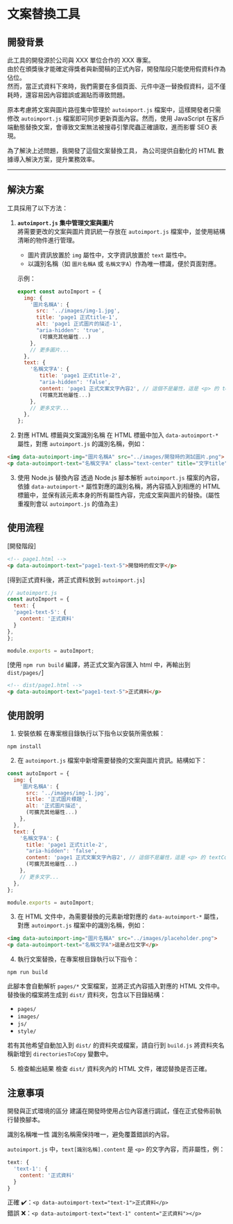 # 文案替換工具

## 開發背景

此工具的開發源於公司與 XXX 單位合作的 XXX 專案。  
由於在頒獎後才能確定得獎者與新聞稿的正式內容，開發階段只能使用假資料作為佔位。  
然而，當正式資料下來時，我們需要在多個頁面、元件中逐一替換假資料，這不僅耗時，還容易因內容錯誤或漏貼而導致問題。

原本考慮將文案與圖片路徑集中管理於 `autoimport.js` 檔案中，這樣開發者只需修改 `autoimport.js` 檔案即可同步更新頁面內容。然而，使用 JavaScript 在客戶端動態替換文案，會導致文案無法被搜尋引擎爬蟲正確讀取，進而影響 SEO 表現。

為了解決上述問題，我開發了這個文案替換工具，
為公司提供自動化的 HTML 數據導入解決方案，提升業務效率。

---

## 解決方案

工具採用了以下方法：

1. **`autoimport.js` 集中管理文案與圖片**  
   將需要更改的文案與圖片資訊統一存放在 `autoimport.js` 檔案中，並使用結構清晰的物件進行管理。  
   - 圖片資訊放置於 `img` 屬性中，文字資訊放置於 `text` 屬性中。
   - 以識別名稱（如 `圖片名稱A` 或 `名稱文字A`）作為唯一標識，便於頁面對應。

   示例：
   ```javascript
   export const autoImport = {
     img: {
       '圖片名稱A': {
         src: '../images/img-1.jpg',
         title: 'page1 正式title-1',
         alt: 'page1 正式圖片的描述-1',
         "aria-hidden": 'true',
          (可擴充其他屬性...)
       },
       // 更多圖片...
     },
     text: {
       '名稱文字A': {
          title: 'page1 正式title-2',
          "aria-hidden": 'false',
          content: 'page1 正式文案文字內容2', // 這個不是屬性，這是 <p> 的 textContent
          (可擴充其他屬性...)
       },
       // 更多文字...
     },
   };

2. 對應 HTML 標籤與文案識別名稱
在 HTML 標籤中加入 `data-autoimport-*` 屬性，對應 `autoimport.js` 的識別名稱，例如：

```html
<img data-autoimport-img="圖片名稱A" src="../images/開發時的測試圖片.png">
<p data-autoimport-text="名稱文字A" class="text-center" title="文字title">開發時的假文字</p>
```

3. 使用 Node.js 替換內容
透過 Node.js 腳本解析 `autoimport.js` 檔案的內容，依據 `data-autoimport-*` 屬性對應的識別名稱，將內容插入到相應的 HTML 標籤中，並保有該元素本身的所有屬性內容，完成文案與圖片的替換。(屬性重複則會以 `autoimport.js` 的值為主)


## 使用流程

[開發階段]
```html
<!-- page1.html -->
<p data-autoimport-text="page1-text-5">開發時的假文字</p>
```

[得到正式資料後，將正式資料放到 `autoimport.js`]
```javascript
// autoimport.js
const autoImport = {
  text: {
  'page1-text-5': {
    content: '正式資料'
  }
},
};

module.exports = autoImport;
```

[使用 `npm run build` 編譯，將正式文案內容匯入 html 中，再輸出到 `dist/pages/`]
```html
<!-- dist/page1.html -->
<p data-autoimport-text="page1-text-5">正式資料</p>
```

## 使用說明

1. 安裝依賴
在專案根目錄執行以下指令以安裝所需依賴：
```
npm install
```

2. 在 `autoimport.js` 檔案中新增需要替換的文案與圖片資訊。結構如下：

```javascript
const autoImport = {
  img: {
    '圖片名稱A': {
      src: '../images/img-1.jpg',
      title: '正式圖片標題',
      alt: '正式圖片描述',
      (可擴充其他屬性...)
    },
  },
  text: {
    '名稱文字A': {
      title: 'page1 正式title-2',
      "aria-hidden": 'false',
      content: 'page1 正式文案文字內容2', // 這個不是屬性，這是 <p> 的 textContent
      (可擴充其他屬性...)
    },
    // 更多文字...
  },
};

module.exports = autoImport;
```

3. 在 HTML 文件中，為需要替換的元素新增對應的 `data-autoimport-*` 屬性，對應 `autoimport.js` 檔案中的識別名稱，例如：
```html
<img data-autoimport-img="圖片名稱A" src="../images/placeholder.png">
<p data-autoimport-text="名稱文字A">這是占位文字</p>
```

4. 執行文案替換，在專案根目錄執行以下指令：
```
npm run build
```

此腳本會自動解析 `pages/*` 文案檔案，並將正式內容插入對應的 HTML 文件中。
替換後的檔案將生成到 `dist/` 資料夾，包含以下目錄結構：

- `pages/`
- `images/`
- `js/`
- `style/`

若有其他希望自動加入到 `dist/` 的資料夾或檔案，請自行到 `build.js` 將資料夾名稱新增到 `directoriesToCopy` 變數中。

5. 檢查輸出結果
檢查 `dist/` 資料夾內的 HTML 文件，確認替換是否正確。


## 注意事項

開發與正式環境的區分
建議在開發時使用占位內容進行調試，僅在正式發佈前執行替換腳本。

識別名稱唯一性
識別名稱需保持唯一，避免覆蓋錯誤的內容。

`autoimport.js` 中，`text[識別名稱].content` 是 `<p>` 的文字內容，而非屬性，例：
```javascript
text: {
  'text-1': {
    content: '正式資料'
  }
}
```
正確 ✔️：`<p data-autoimport-text="text-1">正式資料</p>` <br />
錯誤 ❌：`<p data-autoimport-text="text-1" content="正式資料"></p>`
